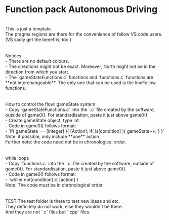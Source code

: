 # Function pack Autonomous Driving

<br>
This is just a template. <br> 
The pragma regions are there for the convenience of fellow VS code users. (VS sadly get the benefits, too.) <br>
<br> 
<br>
Notices: <br> 
- There are no default colours. <br> 
- The directions might not be exact. Moreover, North might not be in the direction from which you start. <br>
- The `gameStateFunctions.c` functions and `functions.c` functions are **not interchangeable**. The only one that can be used is the lineFollow functions. <br>
<br> 
<br>
How to control the flow:  
gameState system <br>
- Copy `gameStateFunctions.c` into the `.c` file created by the software, outside of game0(). For standardisation, paste it just above game0(). <br> 
- Create gameState object, type int. <br> 
- Code in game0() follows format: <br> 
  - `if( gameState == [integer] ){ [Action]; if( is[condition] ){ gameState++; } }` <br> 
  Note: if possible, only include **one** action. <br>
  Further note: the code need not be in chronological order. <br>
<br> 
<br>
while loops <br> 
- Copy `functions.c` into the `.c` file created by the software, outside of game0(). For standardisation, paste it just above game0(). <br>
- Code in game0() follows format: <br> 
  - `while( not[condition] ){ [action] }` <Br>
  Note: The code must be in chronological order. <br>
<br> 
<br> 
TEST 
The test folder is there to test new ideas and etc. <br> 
They definitely do not work, else they wouldn't be there. <br>
And they are not `.c` files but `.cpp` files. <br>
